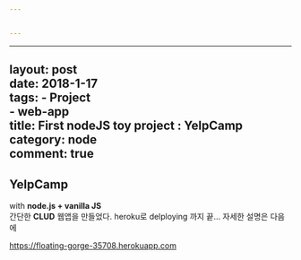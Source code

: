 ```yaml
---


---
```


<hr>
<h2 id="layout-postdate-2018-1-17tags---project--web-apptitle-first-nodejs-toy-project--yelpcampcategory-nodecomment-true">layout: post<br>
date: 2018-1-17<br>
tags:	- Project<br>
- web-app<br>
title: First nodeJS toy project : YelpCamp<br>
category: node<br>
comment: true</h2>
<h2 id="yelpcamp">YelpCamp</h2>
<p>with <strong>node.js + vanilla JS</strong><br>
간단한 <strong>CLUD</strong> 웹앱을 만들었다. heroku로 delploying 까지 끝… 자세한 설명은 다음에</p>
<p><a href="https://floating-gorge-35708.herokuapp.com">https://floating-gorge-35708.herokuapp.com</a></p>

